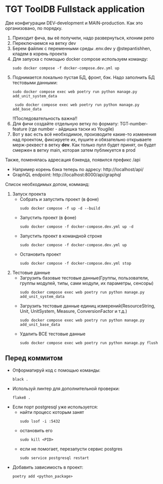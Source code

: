 # TGT ToolDB Fullstack application

Две конфигурации DEV-development и MAIN-production. Как это организовано, по порядку.
1. Приходит фича, вы её получили, надо развернуться, клоним репо
2. Переключаемся на ветку dev
2. Берем файлик с переменными среды .env.dev у @stepantishhen, кладем в корень проекта
3. Для запуска с помощью docker compose используем команду: 
    ```commandline
    sudo docker compose -f docker-compose.dev.yml up
    ```
4. Поднимается локально пустая БД, фронт, бэк. Надо заполнить БД тестовыми данными:
    ```commandline
    sudo docker compose exec web poetry run python manage.py add_unit_system_data
    ```
   ```commandline
    sudo docker compose exec web poetry run python manage.py add_base_data
    ```
   !!Последовательность важна!!
5. Для фичи создайте отдельную ветку по формату: TGT-number-feature (где number - айдишка таски из Yougile)
6. Вот у вас есть всё необходимое, производите какие-то изменения над проектом, фиксируете их, пушите и обязательно открываете мерж-реквест в ветку **dev**. Как только пулл будет принят, он будет смержен в ветку main, которая затем публикуется в prod

Также, поменялась адресация бэкенда, появился префикс /api
* Например корень бэка теперь по адресу: http://localhost/api/
* GraphQL endpoint: http://localhost:8000/api/graphql

Список необходимых допом, комманд:
1. Запуск проекта
   * Собрать и запустить проект (в фоне)
     ```commandline
     sudo docker compose -f up -d --build
     ```
   * Запустить проект (в фоне)
     ```commandline
     sudo docker compose -f docker-compose.dev.yml up -d
     ```
   * Запустить проект в командной строке
     ```commandline
     sudo docker compose -f docker-compose.dev.yml up
     ```
   * Остановить проект
     ```commandline
     sudo docker compose -f docker-compose.dev.yml stop
     ```
2. Тестовые данные
   * Загрузить базовые тестовые данные(Группы, пользователи, группы модулей, типы, сами модули, их параметры, сенсоры)
     ```commandline
     sudo docker compose exec web poetry run python manage.py add_unit_system_data
     ```
   * Загрузить тестовые данные единиц измерений(ResourceString, Unit, UnitSystem, Measure, ConversionFactor и т.д.)
     ```commandline
     sudo docker compose exec web poetry run python manage.py add_unit_base_data
     ```
   * Удалить ВСЕ тестовые данные
     ```commandline
     sudo docker compose exec web poetry run python manage.py flush
     ```

## Перед коммитом
*  Отформатируй код с помощью команды:
    ```commandline
    black .
    ```
*  Используй линтер для дополнительной проверки:
    ```commandline
    flake8 .
    ```
* Если порт postgresql уже используется:
  * найти процесс которым занят
    ```commandline
    sudo lsof -i :5432
    ```
  * остановить его
    ```commandline
    sudo kill <PID>
    ```
  * если не помогает, перезапусти сервис postgres
    ```commandline
    sudo service postgresql restart 
    ```
* Добавить зависимость в проект:
  ```commandline
  poetry add <python_package>
  ```